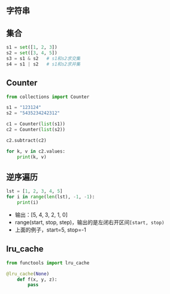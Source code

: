 ## 字符串

## 集合
```python
s1 = set([1, 2, 3])
s2 = set([3, 4, 5])
s3 = s1 & s2   # s1和s2求交集
s4 = s1 | s2   # s1和s2求并集
```

## Counter
```python
from collections import Counter

s1 = "123124"
s2 = "5435234242312"

c1 = Counter(list(s1))
c2 = Counter(list(s2))

c2.subtract(c2)

for k, v in c2.values:
    print(k, v)
```

## 逆序遍历
```python
lst = [1, 2, 3, 4, 5]
for i in range(len(lst), -1, -1):
    print(i)
```
- 输出：[5, 4, 3, 2, 1, 0]  
- range(start, stop, step)，输出的是左闭右开区间`[start, stop)`  
- 上面的例子，start=5, stop=-1

## lru_cache
```python
from functools import lru_cache

@lru_cache(None)
    def f(x, y, z):
        pass 
```


